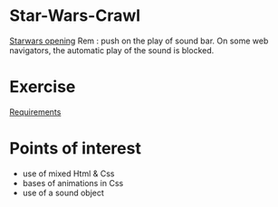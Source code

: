 # Star-Wars-Crawl
[Starwars opening](https://pierreweets.github.io/Star-Wars-Crawl)
Rem : push on the play of sound bar. On some web navigators, the automatic play of the sound is blocked.

# Exercise
[Requirements](https://github.com/becodeorg/CRL-Woods-3.21/blob/master/LearningPath/01.The-Field/05.HTML-CSS/Bonus-exercice-star-wars.md)

# Points of interest
* use of mixed Html & Css
* bases of animations in Css
* use of a sound object


